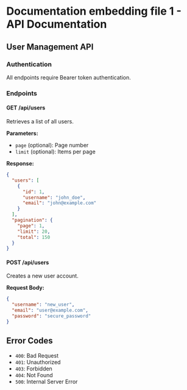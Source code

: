 # Documentation embedding file 1 - API Documentation

## User Management API

### Authentication
All endpoints require Bearer token authentication.

### Endpoints

#### GET /api/users
Retrieves a list of all users.

**Parameters:**
- `page` (optional): Page number
- `limit` (optional): Items per page

**Response:**
```json
{
  "users": [
    {
      "id": 1,
      "username": "john_doe",
      "email": "john@example.com"
    }
  ],
  "pagination": {
    "page": 1,
    "limit": 20,
    "total": 150
  }
}
```

#### POST /api/users
Creates a new user account.

**Request Body:**
```json
{
  "username": "new_user",
  "email": "user@example.com",
  "password": "secure_password"
}
```

## Error Codes
- `400`: Bad Request
- `401`: Unauthorized
- `403`: Forbidden
- `404`: Not Found
- `500`: Internal Server Error
